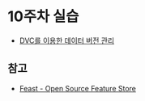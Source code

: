 # 10주차 실습

- [DVC를 이용한 데이터 버전 관리](DATA_VERSIONING.md)


## 참고

- [Feast - Open Source Feature Store](https://feast.dev/)
